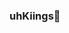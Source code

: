 ### uhKiings👋
<!--
Just call me Kiings
What am i doing here and what got me started:

- 🔭 I’m currently working on Testing vehicles as a FiveM dev
- 🌱 I’m currently learning Java
- 💬 FiveM vehicle Dev
- 📫 How to reach me: @uhkiings on Twitter

-->
